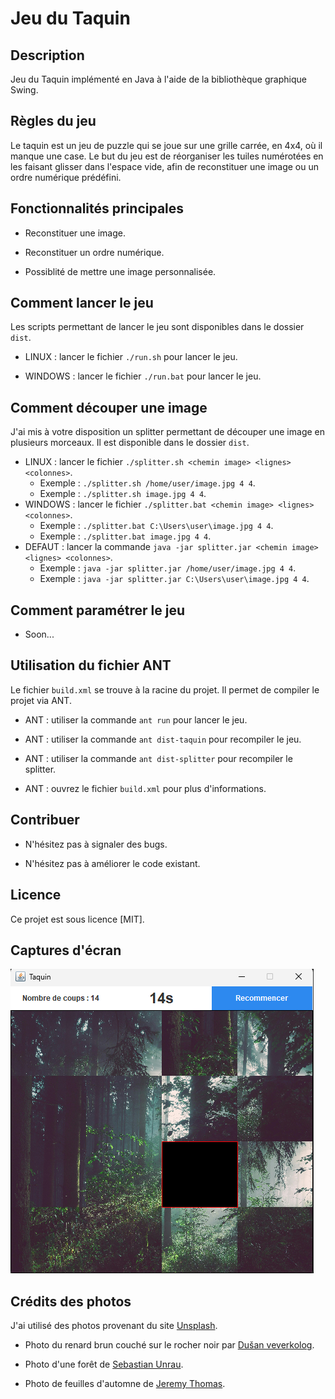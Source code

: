 # Jeu du Taquin

## Description

Jeu du Taquin implémenté en Java à l'aide de la bibliothèque graphique Swing.

## Règles du jeu

Le taquin est un jeu de puzzle qui se joue sur une grille carrée, en 4x4, où il manque une case. 
Le but du jeu est de réorganiser les tuiles numérotées en les faisant glisser dans l'espace vide, afin de reconstituer une image ou un ordre numérique prédéfini.

## Fonctionnalités principales

+ Reconstituer une image.

+ Reconstituer un ordre numérique.

+ Possiblité de mettre une image personnalisée.

## Comment lancer le jeu

Les scripts permettant de lancer le jeu sont disponibles dans le dossier `dist`.

+ LINUX : lancer le fichier `./run.sh` pour lancer le jeu.

+ WINDOWS : lancer le fichier `./run.bat` pour lancer le jeu.

## Comment découper une image

J'ai mis à votre disposition un splitter permettant de découper une image en plusieurs morceaux. Il est disponible dans le dossier `dist`.

+ LINUX : lancer le fichier `./splitter.sh <chemin image> <lignes> <colonnes>`.
    + Exemple : `./splitter.sh /home/user/image.jpg 4 4`.
    + Exemple : `./splitter.sh image.jpg 4 4`.
+ WINDOWS : lancer le fichier `./splitter.bat <chemin image> <lignes> <colonnes>`.
    + Exemple : `./splitter.bat C:\Users\user\image.jpg 4 4`.
    + Exemple : `./splitter.bat image.jpg 4 4`.
+ DEFAUT : lancer la commande `java -jar splitter.jar <chemin image> <lignes> <colonnes>`.
    + Exemple : `java -jar splitter.jar /home/user/image.jpg 4 4`.
    + Exemple : `java -jar splitter.jar C:\Users\user\image.jpg 4 4`.

## Comment paramétrer le jeu

+ Soon...

## Utilisation du fichier ANT

Le fichier `build.xml` se trouve à la racine du projet. Il permet de compiler le projet via ANT.

+ ANT : utiliser la commande `ant run` pour lancer le jeu.

+ ANT : utiliser la commande `ant dist-taquin` pour recompiler le jeu.

+ ANT : utiliser la commande `ant dist-splitter` pour recompiler le splitter.

+ ANT : ouvrez le fichier `build.xml` pour plus d'informations.

## Contribuer

+ N'hésitez pas à signaler des bugs.

+ N'hésitez pas à améliorer le code existant.

## Licence

Ce projet est sous licence [MIT].

## Captures d'écran

![Taquin](./screenshots/taquin.png)

## Crédits des photos

J'ai utilisé des photos provenant du site [Unsplash](https://unsplash.com/).

+ Photo du renard brun couché sur le rocher noir par [Dušan veverkolog](https://unsplash.com/fr/@veverkolog).

+ Photo d'une forêt de [Sebastian Unrau](https://unsplash.com/fr/@sebastian_unrau).

+ Photo de feuilles d'automne de [Jeremy Thomas](https://unsplash.com/fr/@jeremythomasphoto).
